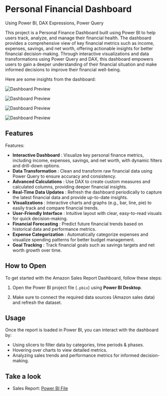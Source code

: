 # Personal Financial Dashboard
 Using Power BI, DAX Expressions, Power Query

This project is a Personal Finance Dashboard built using Power BI to help users track, analyze, and manage their financial health. The dashboard provides a comprehensive view of key financial metrics such as income, expenses, savings, and net worth, offering actionable insights for better financial decision-making. Through interactive visualizations and data transformations using Power Query and DAX, this dashboard empowers users to gain a deeper understanding of their financial situation and make informed decisions to improve their financial well-being.

Here are some insights from the dashboard:

![Dashboard Preview](https://github.com/user-attachments/assets/ef03cf77-c78c-4648-ab62-3b3ac5267519)

![Dashboard Preview](https://github.com/user-attachments/assets/328326a3-90ea-4ff7-bee8-e0cc70385961)

![Dashboard Preview](https://github.com/user-attachments/assets/d004f728-b875-41b4-bc0f-8f0e9fc0aa09)

![Dashboard Preview](https://github.com/user-attachments/assets/321a6d88-9f8c-4ef8-b967-56bd8c1679e8)


## Features

Features:
- **Interactive Dashboard** : Visualize key personal finance metrics, including income, expenses, savings, and net worth, with dynamic filters and drill-down options.
- **Data Transformation** : Clean and transform raw financial data using Power Query to ensure accuracy and consistency.
- **Advanced Calculations** : Use DAX to create custom measures and calculated columns, providing deeper financial insights.
- **Real-Time Data Updates** : Refresh the dashboard periodically to capture the latest financial data and provide up-to-date insights.
- **Visualizations** : Interactive charts and graphs (e.g., bar, line, pie) to easily track and compare financial trends.
- **User-Friendly Interface** : Intuitive layout with clear, easy-to-read visuals for quick decision-making.
- **Financial Forecasting** : Predict future financial trends based on historical data and performance metrics.
- **Expense Categorization** : Automatically categorize expenses and visualize spending patterns for better budget management.
- **Goal Tracking** : Track financial goals such as savings targets and net worth growth over time.
  
## How to Open

To get started with the Amazon Sales Report Dashboard, follow these steps:

1. Open the Power BI project file (`.pbix`) using **Power BI Desktop**.

2. Make sure to connect the required data sources (Amazon sales data) and refresh the dataset.

## Usage

Once the report is loaded in Power BI, you can interact with the dashboard by:

- Using slicers to filter data by categories, time periods & phases.
- Hovering over charts to view detailed metrics.
- Analyzing sales trends and performance metrics for informed decision-making.


## Take a look

- Sales Report: [Power BI File]()
